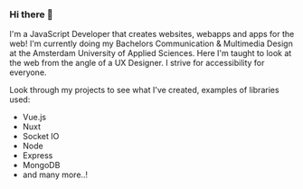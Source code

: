 ### Hi there 👋

I'm a JavaScript Developer that creates websites, webapps and apps for the web!
I'm currently doing my Bachelors Communication & Multimedia Design at the Amsterdam University of Applied Sciences. Here I'm taught to look at the web from the angle of a UX Designer. I strive for accessibility for everyone.




Look through my projects to see what I've created, examples of libraries used:
- Vue.js
- Nuxt
- Socket IO
- Node
- Express
- MongoDB
- and many more..!



<!--
**Vincentvanleeuwen/Vincentvanleeuwen** is a ✨ _special_ ✨ repository because its `README.md` (this file) appears on your GitHub profile.

Here are some ideas to get you started:

- 🔭 I’m currently working on ...
- 🌱 I’m currently learning ...
- 👯 I’m looking to collaborate on ...
- 🤔 I’m looking for help with ...
- 💬 Ask me about ...
- 📫 How to reach me: ...
- 😄 Pronouns: ...
- ⚡ Fun fact: ...
-->
